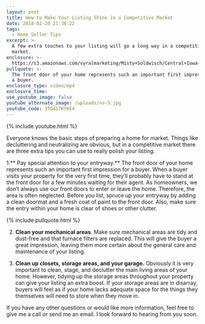 ```yaml
---
layout: post
title: How to Make Your Listing Shine in a Competitive Market
date: 2018-02-20 21:36:22
tags:
  - Home Seller Tips
excerpt: >-
  A few extra touches to your listing will go a long way in a competitive
  market.
enclosure: >-
  https://s3.amazonaws.com/vyralmarketing/Misty+Soldwisch/Central+Iowa+Real+Estate+Agent-+How+to+Make+Your+Listing+Shine+in+a+Competitive+Market.mp4
pullquote: >-
  The front door of your home represents such an important first impression for
  a buyer.
enclosure_type: video/mp4
enclosure_time:
use_youtube_image: false
youtube_alternate_image: /uploads/no-5.jpg
youtube_code: 3TGd17KY0E4
---
```


{% include youtube.html %}

Everyone knows the basic steps of preparing a home for market. Things like decluttering and neutralizing are obvious, but in a competitive market there are three extra tips you can use to really polish your listing.

1.** Pay special attention to your entryway.** The front door of your home represents such an important first impression for a buyer. When a buyer visits your property for the very first time, they’ll probably have to stand at the front door for a few minutes waiting for their agent. As homeowners, we don’t always use our front doors to enter or leave the home. Therefore, the area is often neglected. Before you list, spruce up your entryway by adding a clean doormat and a fresh coat of paint to the front door. Also, make sure the entry within your home is clear of shoes or other clutter.

{% include pullquote.html %}

2. **Clean your mechanical areas**. Make sure mechanical areas are tidy and dust-free and that furnace filters are replaced. This will give the buyer a great impression, leaving them more certain about the general care and maintenance of your listing.&nbsp;

3. **Clean up closets, storage areas, and your garage.** Obviously it is very important to clean, stage, and declutter the main living areas of your home. However, tidying up the storage areas throughout your property can give your listing an extra boost. If your storage areas are in disarray, buyers will feel as if your home lacks adequate space for the things they themselves will need to store when they move in.&nbsp;

If you have any other questions or would like more information, feel free to give me a call or send me an email. I look forward to hearing from you soon.<br>&nbsp;